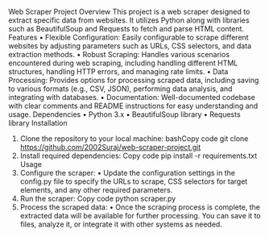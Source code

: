 Web Scraper Project
Overview
This project is a web scraper designed to extract specific data from websites. It utilizes Python along with libraries such as BeautifulSoup and Requests to fetch and parse HTML content.
Features
•	Flexible Configuration: Easily configurable to scrape different websites by adjusting parameters such as URLs, CSS selectors, and data extraction methods.
•	Robust Scraping: Handles various scenarios encountered during web scraping, including handling different HTML structures, handling HTTP errors, and managing rate limits.
•	Data Processing: Provides options for processing scraped data, including saving to various formats (e.g., CSV, JSON), performing data analysis, and integrating with databases.
•	Documentation: Well-documented codebase with clear comments and README instructions for easy understanding and usage.
Dependencies
•	Python 3.x
•	BeautifulSoup library
•	Requests library
Installation
1.	Clone the repository to your local machine:
bashCopy code
git clone https://github.com/2002Suraj/web-scraper-project.git 
2.	Install required dependencies:
Copy code
pip install -r requirements.txt 
Usage
1.	Configure the scraper:
•	Update the configuration settings in the config.py file to specify the URLs to scrape, CSS selectors for target elements, and any other required parameters.
2.	Run the scraper:
Copy code
python scraper.py 
3.	Process the scraped data:
•	Once the scraping process is complete, the extracted data will be available for further processing. You can save it to files, analyze it, or integrate it with other systems as needed.


